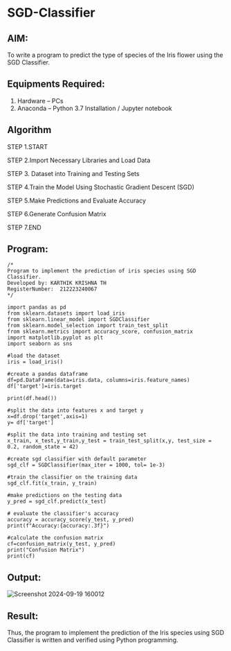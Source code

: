 # SGD-Classifier
## AIM:
To write a program to predict the type of species of the Iris flower using the SGD Classifier.

## Equipments Required:
1. Hardware – PCs
2. Anaconda – Python 3.7 Installation / Jupyter notebook

## Algorithm
STEP 1.START

STEP 2.Import Necessary Libraries and Load Data

STEP 3. Dataset into Training and Testing Sets

STEP 4.Train the Model Using Stochastic Gradient Descent (SGD)

STEP 5.Make Predictions and Evaluate Accuracy

STEP 6.Generate Confusion Matrix

STEP 7.END

## Program:
```
/*
Program to implement the prediction of iris species using SGD Classifier.
Developed by: KARTHIK KRISHNA TH
RegisterNumber:  212223240067
*/

import pandas as pd
from sklearn.datasets import load_iris
from sklearn.linear_model import SGDClassifier
from sklearn.model_selection import train_test_split
from sklearn.metrics import accuracy_score, confusion_matrix
import matplotlib.pyplot as plt
import seaborn as sns

#load the dataset
iris = load_iris()

#create a pandas dataframe
df=pd.DataFrame(data=iris.data, columns=iris.feature_names)
df['target']=iris.target

print(df.head())

#split the data into features x and target y
x=df.drop('target',axis=1)
y= df['target']

#split the data into training and testing set
x_train, x_test,y_train,y_test = train_test_split(x,y, test_size = 0.2, random_state = 42)

#create sgd classifier with default parameter
sgd_clf = SGDClassifier(max_iter = 1000, tol= 1e-3)

#train the classifier on the training data
sgd_clf.fit(x_train, y_train)

#make predictions on the testing data
y_pred = sgd_clf.predict(x_test)

# evaluate the classifier's accuracy
accuracy = accuracy_score(y_test, y_pred)
print(f"Accuracy:{accuracy:.3f}")

#calculate the confusion matrix
cf=confusion_matrix(y_test, y_pred)
print("Confusion Matrix")
print(cf)

```

## Output:
![Screenshot 2024-09-19 160012](https://github.com/user-attachments/assets/29c264e3-71a0-45a1-a812-4a38f6486fa7)

## Result:
Thus, the program to implement the prediction of the Iris species using SGD Classifier is written and verified using Python programming.

